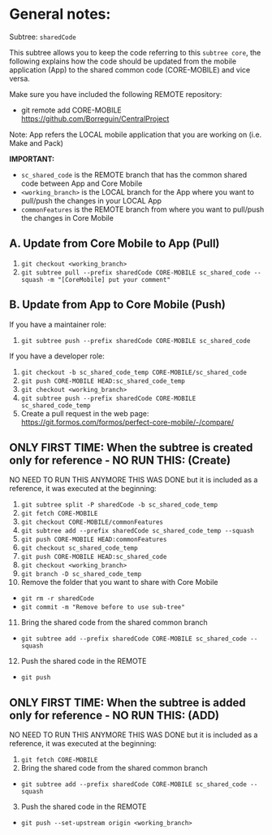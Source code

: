 
# General notes:
Subtree: `sharedCode`

This subtree allows you to keep the code referring to this `subtree core`, the following explains how the
code should be updated from the mobile application (App) to the shared common code (CORE-MOBILE) and vice versa.

Make sure you have included the following REMOTE repository:
* git remote add CORE-MOBILE https://github.com/Borreguin/CentralProject

Note: App refers the LOCAL mobile application that you are working on (i.e. Make and Pack)

**IMPORTANT:**

- `sc_shared_code` is the REMOTE branch that has the common shared code between App and Core Mobile
- `<working_branch>` is the LOCAL branch for the App where you want to pull/push the changes in your LOCAL App
- `commonFeatures` is the REMOTE branch from where you want to pull/push the changes in Core Mobile

## A. Update from Core Mobile to App (Pull)

1. `git checkout <working_branch>`
2. `git subtree pull --prefix sharedCode CORE-MOBILE sc_shared_code --squash -m "[CoreMobile] put your comment"`

## B. Update from App to Core Mobile (Push)
If you have a maintainer role:
1. `git subtree push --prefix sharedCode CORE-MOBILE sc_shared_code`

If you have a developer role:
1. `git checkout -b sc_shared_code_temp CORE-MOBILE/sc_shared_code`
2. `git push CORE-MOBILE HEAD:sc_shared_code_temp`
3. `git checkout <working_branch>`
4. `git subtree push --prefix sharedCode CORE-MOBILE sc_shared_code_temp`
5. Create a pull request in the web page: https://git.formos.com/formos/perfect-core-mobile/-/compare/

## ONLY FIRST TIME: When the subtree is created only for reference - NO RUN THIS: (Create)
NO NEED TO RUN THIS ANYMORE THIS WAS DONE but it is included as a reference, it was executed at the beginning:

1. `git subtree split -P sharedCode -b sc_shared_code_temp`
2. `git fetch CORE-MOBILE`
3. `git checkout CORE-MOBILE/commonFeatures`
4. `git subtree add --prefix sharedCode sc_shared_code_temp --squash`
5. `git push CORE-MOBILE HEAD:commonFeatures`
6. `git checkout sc_shared_code_temp`
7. `git push CORE-MOBILE HEAD:sc_shared_code`
8. `git checkout <working_branch>`
9. `git branch -D sc_shared_code_temp`
10. Remove the folder that you want to share with Core Mobile
* `git rm -r sharedCode`
* `git commit -m "Remove before to use sub-tree"`
11. Bring the shared code from the shared common branch
* `git subtree add --prefix sharedCode CORE-MOBILE sc_shared_code --squash`
12. Push the shared code in the REMOTE
* `git push`

## ONLY FIRST TIME: When the subtree is added only for reference - NO RUN THIS: (ADD)
NO NEED TO RUN THIS ANYMORE THIS WAS DONE but it is included as a reference, it was executed at the beginning:

1. `git fetch CORE-MOBILE`
2. Bring the shared code from the shared common branch
* `git subtree add --prefix sharedCode CORE-MOBILE sc_shared_code --squash`
3. Push the shared code in the REMOTE
* `git push --set-upstream origin <working_branch>`
